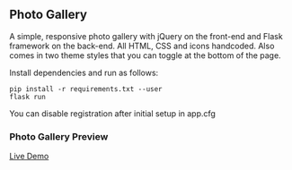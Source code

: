 Photo Gallery
-------------

A simple, responsive photo gallery with jQuery on the front-end and Flask framework on the back-end. All HTML, CSS and icons handcoded. Also comes in two theme styles that you can toggle at the bottom of the page.

Install dependencies and run as follows:
```
pip install -r requirements.txt --user
flask run
```

You can disable registration after initial setup in app.cfg

### Photo Gallery Preview
[Live Demo](gallery.mzp.icu/)
